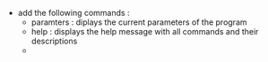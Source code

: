 
- add the following commands :
	- paramters : diplays the current parameters of the program 
	- help : displays the help message with all commands and their descriptions
	- 